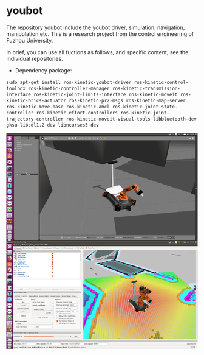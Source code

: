 # youbot
The repository youbot include the youbot driver, simulation, navigation, manipulation etc. This is a research project from the control engineering of Fuzhou University. 

In brief, you can use all fuctions as follows, and specific content, see the individual repositories.

- Dependency package:
```
sudo apt-get install ros-kinetic-youbot-driver ros-kinetic-control-toolbox ros-kinetic-controller-manager ros-kinetic-transmission-interface ros-kinetic-joint-limits-interface ros-kinetic-moveit ros-kinetic-brics-actuator ros-kinetic-pr2-msgs ros-kinetic-map-server ros-kinetic-move-base ros-kinetic-amcl ros-kinetic-joint-state-controller ros-kinetic-effort-controllers ros-kinetic-joint-trajectory-controller ros-kinetic-moveit-visual-tools libbluetooth-dev gksu libsdl1.2-dev libncurses5-dev
```
 	
![](https://github.com/HuangXiaoquan127/MarkdownPictures/raw/master/Screenshot%20from%202018-08-02%2009-10-46.png) 

